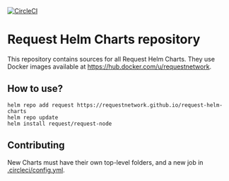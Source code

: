 [![CircleCI](https://circleci.com/gh/RequestNetwork/request-helm-charts.svg?style=svg&circle-token=7f672824b8febacaea69fa451b9944fd07454617)](https://circleci.com/gh/RequestNetwork/request-helm-charts)

# Request Helm Charts repository

This repository contains sources for all Request Helm Charts.
They use Docker images available at https://hub.docker.com/u/requestnetwork.

## How to use?

```
helm repo add request https://requestnetwork.github.io/request-helm-charts
helm repo update
helm install request/request-node
```

## Contributing

New Charts must have their own top-level folders, and a new job in [.circleci/config.yml](.circleci/config.yml).
